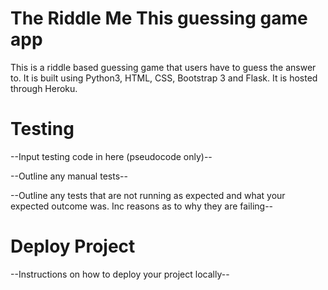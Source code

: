 # The Riddle Me This guessing game app

This is a riddle based guessing game that users have to guess the answer to.
It is built using Python3, HTML, CSS, Bootstrap 3 and Flask. It is hosted through Heroku.

# Testing

--Input testing code in here (pseudocode only)--

--Outline any manual tests--

--Outline any tests that are not running as expected and what your expected outcome was. Inc reasons as to why they are failing--

# Deploy Project

--Instructions on how to deploy your project locally--